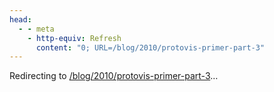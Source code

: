 ```yaml
---
head:
  - - meta
    - http-equiv: Refresh
      content: "0; URL=/blog/2010/protovis-primer-part-3"
---
```


Redirecting to <a href="/blog/2010/protovis-primer-part-3">/blog/2010/protovis-primer-part-3</a>…